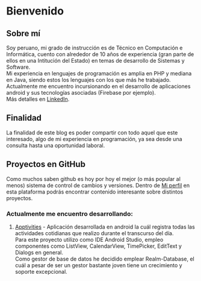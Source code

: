 # Bienvenido

## Sobre mí
Soy peruano, mi grado de instrucción es de Técnico en Computación e Informática, cuento con alrededor de 10 años de experiencia (gran parte de ellos en una Intitución del Estado) en temas de desarrollo de Sistemas y Software.<br>
Mi experiencia en lenguajes de programación es amplia en PHP y mediana en Java, siendo estos los lenguajes con los que más he trabajado.<br>
Actualmente me encuentro incursionando en el desarrollo de aplicaciones android y sus tecnologías asociadas (Firebase por ejemplo).<br>
Más detalles en [LinkedIn](https://www.linkedin.com/in/cristhian-mayuri-quiroz-59018520/).

## Finalidad
La finalidad de este blog es poder compartir con todo aquel que este interesado, algo de mi experiencia en programación, ya sea desde una consulta hasta una oportunidad laboral.

## Proyectos en GitHub
Como muchos saben github es hoy por hoy el mejor (o más popular al menos) sistema de control de cambios y versiones. Dentro de [Mi perfil](https://github.com/mayuelcuarto) en esta plataforma podrás encontrar contenido interesante sobre distintos proyectos.

### Actualmente me encuentro desarrollando:
1. [Apptivities](https://github.com/mayuelcuarto/Apptivities) - Aplicación desarrollada en android la cuál registra todas las actividades cotidianas que realizo durante el transcurso del día.<br>
Para este proyecto utilizo como IDE Android Studio, empleo componentes como ListView, CalendarView, TimePicker, EditText y Dialogs en general.<br>
Como gestor de base de datos he decidido emplear Realm-Database, el cuál a pesar de ser un gestor bastante joven tiene un crecimiento y soporte excepcional. 
